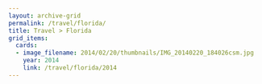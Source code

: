 ```yaml
---
layout: archive-grid
permalink: /travel/florida/
title: Travel > Florida
grid_items:
  cards:
  - image_filename: 2014/02/20/thumbnails/IMG_20140220_184026csm.jpg
    year: 2014
    link: /travel/florida/2014
---
```

